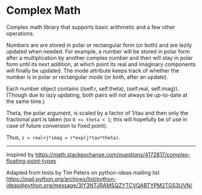 # Complex Math

Complex math library that supports basic arithmetic and a few other operations.

Numbers are are stored in polar or rectangular form (or both) and are lazily updated when needed. For example, a number will be stored in polar form after a multiplication by another complex number and then will stay in polar form until its next addition, at which point its real and imaginary components will finally be updated. The mode attribute keeps track of whether the number is in polar or rectangular mode (or both, after an update). 

Each number object contains ((self.r, self.theta), (self.real, self.imag)). (Though due to lazy updating, both pairs will not always be up-to-date at the same time.)

Theta, the polar argument, is scaled by a factor of 1/tau and then only the fractional part is taken (so `0 <= theta < 1`; this will hopefully be of use in case of future conversion to fixed point).

Thus, `z = real+j*imag = r*exp(j*tau*theta)`.

---

Inspired by https://math.stackexchange.com/questions/4172817/complex-floating-point-types

Adapted from tests by Tim Peters on python-ideas mailing list https://mail.python.org/archives/list/python-ideas@python.org/message/3IY3NTJRAMSQZYTCVQABTYPM2TGS3UVN/
